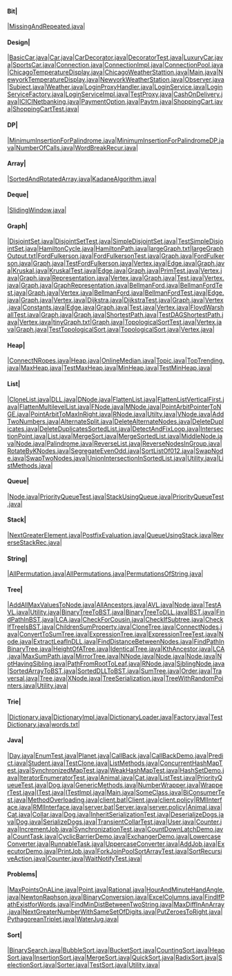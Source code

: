 
#### Bit| 
|[MissingAndRepeated.java](src/com/example/bit/MissingAndRepeated.java)|

#### Design| 
|[BasicCar.java](src/com/example/design/decorator/BasicCar.java)|[Car.java](src/com/example/design/decorator/Car.java)|[CarDecorator.java](src/com/example/design/decorator/CarDecorator.java)|[DecoratorTest.java](src/com/example/design/decorator/DecoratorTest.java)|[LuxuryCar.java](src/com/example/design/decorator/LuxuryCar.java)|[SportsCar.java](src/com/example/design/decorator/SportsCar.java)|[Connection.java](src/com/example/design/objectpool/Connection.java)|[ConnectionImpl.java](src/com/example/design/objectpool/ConnectionImpl.java)|[ConnectionPool.java](src/com/example/design/objectpool/ConnectionPool.java)|[ChicagoTemperatureDisplay.java](src/com/example/design/observer/ChicagoTemperatureDisplay.java)|[ChicagoWeatherStattion.java](src/com/example/design/observer/ChicagoWeatherStattion.java)|[Main.java](src/com/example/design/observer/Main.java)|[NewyorkTemperatureDisplay.java](src/com/example/design/observer/NewyorkTemperatureDisplay.java)|[NewyorkWeatherStation.java](src/com/example/design/observer/NewyorkWeatherStation.java)|[Observer.java](src/com/example/design/observer/Observer.java)|[Subject.java](src/com/example/design/observer/Subject.java)|[Weather.java](src/com/example/design/observer/Weather.java)|[LoginProxyHandler.java](src/com/example/design/proxy/LoginProxyHandler.java)|[LoginService.java](src/com/example/design/proxy/LoginService.java)|[LoginServiceFactory.java](src/com/example/design/proxy/LoginServiceFactory.java)|[LoginServiceImpl.java](src/com/example/design/proxy/LoginServiceImpl.java)|[TestProxy.java](src/com/example/design/proxy/TestProxy.java)|[CashOnDelivery.java](src/com/example/design/strategy/CashOnDelivery.java)|[ICICINetbanking.java](src/com/example/design/strategy/ICICINetbanking.java)|[PaymentOption.java](src/com/example/design/strategy/PaymentOption.java)|[Paytm.java](src/com/example/design/strategy/Paytm.java)|[ShoppingCart.java](src/com/example/design/strategy/ShoppingCart.java)|[ShoppingCartTest.java](src/com/example/design/strategy/ShoppingCartTest.java)|

#### DP| 
|[MinimumInsertionForPalindrome.java](src/com/example/dp/MinimumInsertionForPalindrome.java)|[MinimumInsertionForPalindromeDP.java](src/com/example/dp/MinimumInsertionForPalindromeDP.java)|[NumberOfCalls.java](src/com/example/dp/NumberOfCalls.java)|[WordBreakRecur.java](src/com/example/dp/WordBreakRecur.java)|

#### Array| 
|[SortedAndRotatedArray.java](src/com/example/ds/array/binsearch/SortedAndRotatedArray.java)|[KadaneAlgorithm.java](src/com/example/ds/array/KadaneAlgorithm.java)|

#### Deque| 
|[SlidingWindow.java](src/com/example/ds/deque/SlidingWindow.java)|

#### Graph| 
|[DisjointSet.java](src/com/example/ds/graph/disjointsets/DisjointSet.java)|[DisjointSetTest.java](src/com/example/ds/graph/disjointsets/DisjointSetTest.java)|[SimpleDisjointSet.java](src/com/example/ds/graph/disjointsets/SimpleDisjointSet.java)|[TestSimpleDisjointSet.java](src/com/example/ds/graph/disjointsets/TestSimpleDisjointSet.java)|[HamiltonCycle.java](src/com/example/ds/graph/hamilton/HamiltonCycle.java)|[HamiltonPath.java](src/com/example/ds/graph/hamilton/HamiltonPath.java)|[largeGraph.txt](src/com/example/ds/graph/largeGraph.txt)|[largeGraphOutput.txt](src/com/example/ds/graph/largeGraphOutput.txt)|[FordFulkerson.java](src/com/example/ds/graph/maxflow/adjm/FordFulkerson.java)|[FordFulkersonTest.java](src/com/example/ds/graph/maxflow/adjm/FordFulkersonTest.java)|[Graph.java](src/com/example/ds/graph/maxflow/adjm/Graph.java)|[FordFulkerson.java](src/com/example/ds/graph/maxflow/advanced/FordFulkerson.java)|[Graph.java](src/com/example/ds/graph/maxflow/advanced/Graph.java)|[TestFordFulkerson.java](src/com/example/ds/graph/maxflow/advanced/TestFordFulkerson.java)|[Vertex.java](src/com/example/ds/graph/maxflow/advanced/Vertex.java)|[Edge.java](src/com/example/ds/graph/mst/kruskal/Edge.java)|[Graph.java](src/com/example/ds/graph/mst/kruskal/Graph.java)|[Kruskal.java](src/com/example/ds/graph/mst/kruskal/Kruskal.java)|[KruskalTest.java](src/com/example/ds/graph/mst/kruskal/KruskalTest.java)|[Edge.java](src/com/example/ds/graph/mst/prim/Edge.java)|[Graph.java](src/com/example/ds/graph/mst/prim/Graph.java)|[PrimTest.java](src/com/example/ds/graph/mst/prim/PrimTest.java)|[Vertex.java](src/com/example/ds/graph/mst/prim/Vertex.java)|[Graph.java](src/com/example/ds/graph/repsentation/adjlist/advanced/usingidx/Graph.java)|[Representation.java](src/com/example/ds/graph/repsentation/adjlist/advanced/usingidx/Representation.java)|[Vertex.java](src/com/example/ds/graph/repsentation/adjlist/advanced/usingidx/Vertex.java)|[Graph.java](src/com/example/ds/graph/repsentation/adjlist/advanced/usingnames/Graph.java)|[Test.java](src/com/example/ds/graph/repsentation/adjlist/advanced/usingnames/Test.java)|[Vertex.java](src/com/example/ds/graph/repsentation/adjlist/advanced/usingnames/Vertex.java)|[Graph.java](src/com/example/ds/graph/repsentation/adjlist/simple/Graph.java)|[GraphRepresentation.java](src/com/example/ds/graph/repsentation/adjlist/simple/GraphRepresentation.java)|[BellmanFord.java](src/com/example/ds/graph/shortestpath/bellmanford/BellmanFord.java)|[BellmanFordTest.java](src/com/example/ds/graph/shortestpath/bellmanford/BellmanFordTest.java)|[Graph.java](src/com/example/ds/graph/shortestpath/bellmanford/Graph.java)|[Vertex.java](src/com/example/ds/graph/shortestpath/bellmanford/Vertex.java)|[BellmanFord.java](src/com/example/ds/graph/shortestpath/bellmanford2/BellmanFord.java)|[BellmanFordTest.java](src/com/example/ds/graph/shortestpath/bellmanford2/BellmanFordTest.java)|[Edge.java](src/com/example/ds/graph/shortestpath/bellmanford2/Edge.java)|[Graph.java](src/com/example/ds/graph/shortestpath/bellmanford2/Graph.java)|[Vertex.java](src/com/example/ds/graph/shortestpath/bellmanford2/Vertex.java)|[Dijkstra.java](src/com/example/ds/graph/shortestpath/dijkstra/Dijkstra.java)|[DijkstraTest.java](src/com/example/ds/graph/shortestpath/dijkstra/DijkstraTest.java)|[Graph.java](src/com/example/ds/graph/shortestpath/dijkstra/Graph.java)|[Vertex.java](src/com/example/ds/graph/shortestpath/dijkstra/Vertex.java)|[Constants.java](src/com/example/ds/graph/shortestpath/dijkstra2/Constants.java)|[Edge.java](src/com/example/ds/graph/shortestpath/dijkstra2/Edge.java)|[Graph.java](src/com/example/ds/graph/shortestpath/dijkstra2/Graph.java)|[Test.java](src/com/example/ds/graph/shortestpath/dijkstra2/Test.java)|[Vertex.java](src/com/example/ds/graph/shortestpath/dijkstra2/Vertex.java)|[FloydWarshallTest.java](src/com/example/ds/graph/shortestpath/floydwarshall/FloydWarshallTest.java)|[Graph.java](src/com/example/ds/graph/shortestpath/floydwarshall/Graph.java)|[Graph.java](src/com/example/ds/graph/shortestpath/topological/Graph.java)|[ShortestPath.java](src/com/example/ds/graph/shortestpath/topological/ShortestPath.java)|[TestDAGShortestPath.java](src/com/example/ds/graph/shortestpath/topological/TestDAGShortestPath.java)|[Vertex.java](src/com/example/ds/graph/shortestpath/topological/Vertex.java)|[tinyGraph.txt](src/com/example/ds/graph/tinyGraph.txt)|[Graph.java](src/com/example/ds/graph/toplogicalsort/advanced/Graph.java)|[TopologicalSortTest.java](src/com/example/ds/graph/toplogicalsort/advanced/TopologicalSortTest.java)|[Vertex.java](src/com/example/ds/graph/toplogicalsort/advanced/Vertex.java)|[Graph.java](src/com/example/ds/graph/toplogicalsort/simple/Graph.java)|[TestTopologicalSort.java](src/com/example/ds/graph/toplogicalsort/simple/TestTopologicalSort.java)|[TopologicalSort.java](src/com/example/ds/graph/toplogicalsort/simple/TopologicalSort.java)|[Vertex.java](src/com/example/ds/graph/toplogicalsort/simple/Vertex.java)|

#### Heap| 
|[ConnectNRopes.java](src/com/example/ds/heap/ConnectNRopes.java)|[Heap.java](src/com/example/ds/heap/example/Heap.java)|[OnlineMedian.java](src/com/example/ds/heap/example/OnlineMedian.java)|[Topic.java](src/com/example/ds/heap/example/Topic.java)|[TopTrending.java](src/com/example/ds/heap/example/TopTrending.java)|[MaxHeap.java](src/com/example/ds/heap/maxheap/MaxHeap.java)|[TestMaxHeap.java](src/com/example/ds/heap/maxheap/TestMaxHeap.java)|[MinHeap.java](src/com/example/ds/heap/minheap/MinHeap.java)|[TestMinHeap.java](src/com/example/ds/heap/minheap/TestMinHeap.java)|

#### List| 
|[CloneList.java](src/com/example/ds/list/doublelist/CloneList.java)|[DLL.java](src/com/example/ds/list/doublelist/DLL.java)|[DNode.java](src/com/example/ds/list/doublelist/DNode.java)|[FlattenList.java](src/com/example/ds/list/doublelist/FlattenList.java)|[FlattenListVerticalFirst.java](src/com/example/ds/list/doublelist/FlattenListVerticalFirst.java)|[FlattenMultilevelList.java](src/com/example/ds/list/doublelist/FlattenMultilevelList.java)|[FNode.java](src/com/example/ds/list/doublelist/FNode.java)|[MNode.java](src/com/example/ds/list/doublelist/MNode.java)|[PointArbitPointerToNGE.java](src/com/example/ds/list/doublelist/PointArbitPointerToNGE.java)|[PointArbitToMaxInRight.java](src/com/example/ds/list/doublelist/PointArbitToMaxInRight.java)|[RNode.java](src/com/example/ds/list/doublelist/RNode.java)|[Utilty.java](src/com/example/ds/list/doublelist/Utilty.java)|[VNode.java](src/com/example/ds/list/doublelist/VNode.java)|[AddTwoNumbers.java](src/com/example/ds/list/single/AddTwoNumbers.java)|[AlternateSplit.java](src/com/example/ds/list/single/AlternateSplit.java)|[DeleteAlternateNodes.java](src/com/example/ds/list/single/DeleteAlternateNodes.java)|[DeleteDuplicates.java](src/com/example/ds/list/single/DeleteDuplicates.java)|[DeleteDuplicatesSortedList.java](src/com/example/ds/list/single/DeleteDuplicatesSortedList.java)|[DetectAndFixLoop.java](src/com/example/ds/list/single/DetectAndFixLoop.java)|[IntersectionPoint.java](src/com/example/ds/list/single/IntersectionPoint.java)|[List.java](src/com/example/ds/list/single/List.java)|[MergeSort.java](src/com/example/ds/list/single/MergeSort.java)|[MergeSortedList.java](src/com/example/ds/list/single/MergeSortedList.java)|[MiddleNode.java](src/com/example/ds/list/single/MiddleNode.java)|[Node.java](src/com/example/ds/list/single/Node.java)|[Palindrome.java](src/com/example/ds/list/single/Palindrome.java)|[ReverseList.java](src/com/example/ds/list/single/ReverseList.java)|[ReverseNodesInGroup.java](src/com/example/ds/list/single/ReverseNodesInGroup.java)|[RotateByKNodes.java](src/com/example/ds/list/single/RotateByKNodes.java)|[SegregateEvenOdd.java](src/com/example/ds/list/single/SegregateEvenOdd.java)|[SortListOf012.java](src/com/example/ds/list/single/SortListOf012.java)|[SwapNode.java](src/com/example/ds/list/single/SwapNode.java)|[SwapTwoNodes.java](src/com/example/ds/list/single/SwapTwoNodes.java)|[UnionIntersectionInSortedList.java](src/com/example/ds/list/single/UnionIntersectionInSortedList.java)|[Utility.java](src/com/example/ds/list/single/Utility.java)|[ListMethods.java](src/com/example/java/collections/list/ListMethods.java)|

#### Queue| 
|[Node.java](src/com/example/ds/queue/pq/Node.java)|[PriorityQueueTest.java](src/com/example/ds/queue/pq/PriorityQueueTest.java)|[StackUsingQueue.java](src/com/example/ds/queue/StackUsingQueue.java)|[PriorityQueueTest.java](src/com/example/java/generics/collections/queue/PriorityQueueTest.java)|

#### Stack| 
|[NextGreaterElement.java](src/com/example/ds/stack/NextGreaterElement.java)|[PostfixEvaluation.java](src/com/example/ds/stack/PostfixEvaluation.java)|[QueueUsingStack.java](src/com/example/ds/stack/QueueUsingStack.java)|[ReverseStackRec.java](src/com/example/ds/stack/ReverseStackRec.java)|

#### String| 
|[AllPermutation.java](src/com/example/ds/string/AllPermutation.java)|[AllPermutations.java](src/com/example/ds/string/AllPermutations.java)|[PermutationsOfString.java](src/com/example/ds/string/PermutationsOfString.java)|

#### Tree| 
|[AddAllMaxValuesToNode.java](src/com/example/ds/tree/AddAllMaxValuesToNode.java)|[AllAncestors.java](src/com/example/ds/tree/AllAncestors.java)|[AVL.java](src/com/example/ds/tree/avl/AVL.java)|[Node.java](src/com/example/ds/tree/avl/Node.java)|[TestAVL.java](src/com/example/ds/tree/avl/TestAVL.java)|[Utility.java](src/com/example/ds/tree/avl/Utility.java)|[BinaryTreeToBST.java](src/com/example/ds/tree/BinaryTreeToBST.java)|[BinaryTreeToDLL.java](src/com/example/ds/tree/BinaryTreeToDLL.java)|[BST.java](src/com/example/ds/tree/bst/BST.java)|[FindPathInBST.java](src/com/example/ds/tree/bst/FindPathInBST.java)|[LCA.java](src/com/example/ds/tree/bst/LCA.java)|[CheckForCousin.java](src/com/example/ds/tree/CheckForCousin.java)|[CheckIfSubtree.java](src/com/example/ds/tree/CheckIfSubtree.java)|[CheckIfTreeIsBST.java](src/com/example/ds/tree/CheckIfTreeIsBST.java)|[ChildrenSumProperty.java](src/com/example/ds/tree/ChildrenSumProperty.java)|[CloneTree.java](src/com/example/ds/tree/CloneTree.java)|[ConnectNodes.java](src/com/example/ds/tree/ConnectNodes.java)|[ConvertToSumTree.java](src/com/example/ds/tree/ConvertToSumTree.java)|[ExpressionTree.java](src/com/example/ds/tree/expresssion/ExpressionTree.java)|[ExpressionTreeTest.java](src/com/example/ds/tree/expresssion/ExpressionTreeTest.java)|[Node.java](src/com/example/ds/tree/expresssion/Node.java)|[ExtractLeafInDLL.java](src/com/example/ds/tree/ExtractLeafInDLL.java)|[FindDistanceBetweenNodes.java](src/com/example/ds/tree/FindDistanceBetweenNodes.java)|[FindPathInBinaryTree.java](src/com/example/ds/tree/FindPathInBinaryTree.java)|[HeightOfATree.java](src/com/example/ds/tree/HeightOfATree.java)|[IdenticalTree.java](src/com/example/ds/tree/IdenticalTree.java)|[KthAncestor.java](src/com/example/ds/tree/KthAncestor.java)|[LCA.java](src/com/example/ds/tree/LCA.java)|[MaxSumPath.java](src/com/example/ds/tree/MaxSumPath.java)|[MirrorTree.java](src/com/example/ds/tree/MirrorTree.java)|[NNode.java](src/com/example/ds/tree/NNode.java)|[Node.java](src/com/example/ds/tree/node/Node.java)|[Node.java](src/com/example/ds/tree/Node.java)|[NotHavingSibling.java](src/com/example/ds/tree/NotHavingSibling.java)|[PathFromRootToLeaf.java](src/com/example/ds/tree/PathFromRootToLeaf.java)|[RNode.java](src/com/example/ds/tree/RNode.java)|[SiblingNode.java](src/com/example/ds/tree/SiblingNode.java)|[SortedArrayToBST.java](src/com/example/ds/tree/SortedArrayToBST.java)|[SortedDLLToBST.java](src/com/example/ds/tree/SortedDLLToBST.java)|[SumTree.java](src/com/example/ds/tree/SumTree.java)|[Order.java](src/com/example/ds/tree/traversal/Order.java)|[Traversal.java](src/com/example/ds/tree/traversal/Traversal.java)|[Tree.java](src/com/example/ds/tree/traversal/Tree.java)|[XNode.java](src/com/example/ds/tree/traversal/XNode.java)|[TreeSerialization.java](src/com/example/ds/tree/TreeSerialization.java)|[TreeWithRandomPointers.java](src/com/example/ds/tree/TreeWithRandomPointers.java)|[Utility.java](src/com/example/ds/tree/Utility.java)|

#### Trie| 
|[Dictionary.java](src/com/example/ds/trie/Dictionary.java)|[DictionaryImpl.java](src/com/example/ds/trie/DictionaryImpl.java)|[DictionaryLoader.java](src/com/example/ds/trie/DictionaryLoader.java)|[Factory.java](src/com/example/ds/trie/Factory.java)|[TestDictionary.java](src/com/example/ds/trie/TestDictionary.java)|[words.txt](src/com/example/ds/trie/words.txt)|

#### Java| 
|[Day.java](src/com/example/java/basics/enums/Day.java)|[EnumTest.java](src/com/example/java/basics/enums/EnumTest.java)|[Planet.java](src/com/example/java/basics/enums/Planet.java)|[CallBack.java](src/com/example/java/callback/CallBack.java)|[CallBackDemo.java](src/com/example/java/callback/CallBackDemo.java)|[Predict.java](src/com/example/java/callback/Predict.java)|[Student.java](src/com/example/java/clone/Student.java)|[TestClone.java](src/com/example/java/clone/TestClone.java)|[ListMethods.java](src/com/example/java/collections/list/ListMethods.java)|[ConcurrentHashMapTest.java](src/com/example/java/collections/map/ConcurrentHashMapTest.java)|[SynchronizedMapTest.java](src/com/example/java/collections/map/SynchronizedMapTest.java)|[WeakHashMapTest.java](src/com/example/java/collections/map/WeakHashMapTest.java)|[HashSetDemo.java](src/com/example/java/collections/sets/HashSetDemo.java)|[IteratorEnumeratorTest.java](src/com/example/java/collections/traverse/IteratorEnumeratorTest.java)|[Animal.java](src/com/example/java/generics/Animal.java)|[Cat.java](src/com/example/java/generics/Cat.java)|[ListTest.java](src/com/example/java/generics/collections/ListTest.java)|[PriorityQueueTest.java](src/com/example/java/generics/collections/queue/PriorityQueueTest.java)|[Dog.java](src/com/example/java/generics/Dog.java)|[GenericMethods.java](src/com/example/java/generics/example/GenericMethods.java)|[NumberWrapper.java](src/com/example/java/generics/example/NumberWrapper.java)|[WrapperTest.java](src/com/example/java/generics/example/WrapperTest.java)|[ITest.java](src/com/example/java/interfaces/ITest.java)|[ITestImpl.java](src/com/example/java/interfaces/ITestImpl.java)|[Main.java](src/com/example/java/interfaces/Main.java)|[SomeClass.java](src/com/example/java/interfaces/SomeClass.java)|[BiConsumerTest.java](src/com/example/java/lambda/BiConsumerTest.java)|[MethodOverloading.java](src/com/example/java/polymorphism/MethodOverloading.java)|[client.bat](src/com/example/java/rmi/client/client.bat)|[Client.java](src/com/example/java/rmi/client/Client.java)|[client.policy](src/com/example/java/rmi/client/client.policy)|[RMIInterface.java](src/com/example/java/rmi/client/RMIInterface.java)|[RMIInterface.java](src/com/example/java/rmi/server/RMIInterface.java)|[server.bat](src/com/example/java/rmi/server/server.bat)|[Server.java](src/com/example/java/rmi/server/Server.java)|[server.policy](src/com/example/java/rmi/server/server.policy)|[Animal.java](src/com/example/java/serialization/Animal.java)|[Cat.java](src/com/example/java/serialization/Cat.java)|[Collar.java](src/com/example/java/serialization/Collar.java)|[Dog.java](src/com/example/java/serialization/Dog.java)|[InheritSerializationTest.java](src/com/example/java/serialization/InheritSerializationTest.java)|[DeserializeDogs.java](src/com/example/java/serialization/statictest/DeserializeDogs.java)|[Dog.java](src/com/example/java/serialization/statictest/Dog.java)|[SerializeDogs.java](src/com/example/java/serialization/statictest/SerializeDogs.java)|[TransientCollarTest.java](src/com/example/java/serialization/TransientCollarTest.java)|[User.java](src/com/example/java/serialization/User.java)|[Counter.java](src/com/example/java/threads/basic/Counter.java)|[IncrementJob.java](src/com/example/java/threads/basic/IncrementJob.java)|[SynchronizationTest.java](src/com/example/java/threads/basic/SynchronizationTest.java)|[CountDownLatchDemo.java](src/com/example/java/threads/concurrent/CountDownLatchDemo.java)|[CountTask.java](src/com/example/java/threads/concurrent/CountTask.java)|[CyclicBarrierDemo.java](src/com/example/java/threads/concurrent/CyclicBarrierDemo.java)|[ExchangerDemo.java](src/com/example/java/threads/concurrent/ExchangerDemo.java)|[LowercaseConverter.java](src/com/example/java/threads/concurrent/LowercaseConverter.java)|[RunnableTask.java](src/com/example/java/threads/concurrent/RunnableTask.java)|[UppercaseConverter.java](src/com/example/java/threads/concurrent/UppercaseConverter.java)|[AddJob.java](src/com/example/java/threads/executors/AddJob.java)|[ExecutorDemo.java](src/com/example/java/threads/executors/ExecutorDemo.java)|[PrintJob.java](src/com/example/java/threads/executors/PrintJob.java)|[ForkJoinPoolSortArrayTest.java](src/com/example/java/threads/forkjoin/ForkJoinPoolSortArrayTest.java)|[SortRecursiveAction.java](src/com/example/java/threads/forkjoin/SortRecursiveAction.java)|[Counter.java](src/com/example/java/threads/waitnotify/Counter.java)|[WaitNotifyTest.java](src/com/example/java/threads/waitnotify/WaitNotifyTest.java)|

#### Problems| 
|[MaxPointsOnALine.java](src/com/example/problems/geometry/MaxPointsOnALine.java)|[Point.java](src/com/example/problems/geometry/Point.java)|[Rational.java](src/com/example/problems/geometry/Rational.java)|[HourAndMinuteHandAngle.java](src/com/example/problems/misc/HourAndMinuteHandAngle.java)|[NewtonRaphson.java](src/com/example/problems/numericalmethods/NewtonRaphson.java)|[BinaryConversion.java](src/com/example/problems/ps/BinaryConversion.java)|[ExcelColumns.java](src/com/example/problems/ps/ExcelColumns.java)|[FindIfPathExistforWords.java](src/com/example/problems/ps/FindIfPathExistforWords.java)|[FindMinDistBetweenTwoString.java](src/com/example/problems/ps/FindMinDistBetweenTwoString.java)|[MaxDiffInAnArray.java](src/com/example/problems/ps/MaxDiffInAnArray.java)|[NextGreaterNumberWithSameSetOfDigits.java](src/com/example/problems/ps/NextGreaterNumberWithSameSetOfDigits.java)|[PutZeroesToRight.java](src/com/example/problems/ps/PutZeroesToRight.java)|[PythagoreanTriplet.java](src/com/example/problems/ps/PythagoreanTriplet.java)|[WaterJug.java](src/com/example/problems/ps/WaterJug.java)|

#### Sort| 
|[BinarySearch.java](src/com/example/sort/BinarySearch.java)|[BubbleSort.java](src/com/example/sort/BubbleSort.java)|[BucketSort.java](src/com/example/sort/BucketSort.java)|[CountingSort.java](src/com/example/sort/CountingSort.java)|[HeapSort.java](src/com/example/sort/HeapSort.java)|[InsertionSort.java](src/com/example/sort/InsertionSort.java)|[MergeSort.java](src/com/example/sort/MergeSort.java)|[QuickSort.java](src/com/example/sort/QuickSort.java)|[RadixSort.java](src/com/example/sort/RadixSort.java)|[SelectionSort.java](src/com/example/sort/SelectionSort.java)|[Sorter.java](src/com/example/sort/Sorter.java)|[TestSort.java](src/com/example/sort/TestSort.java)|[Utility.java](src/com/example/sort/Utility.java)|
